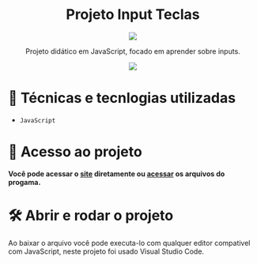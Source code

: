 <h1 align="center"> Projeto Input Teclas  </h1>
<p align="center">
<img loading="lazy" src="http://img.shields.io/static/v1?label=STATUS&message=FINALIZADO&color=GREEN&style=for-the-badge"/>
</p>
<p align="center">
Projeto didático em JavaScript, focado em aprender sobre inputs.
<p align="center">
<img loading="lazy" src = "https://i.giphy.com/media/v1.Y2lkPTc5MGI3NjExZ2k3ZDE0anAyaHE0andqdG1iN3Z3dHQ0YWRmMHZpMzNpem9tMWlxNSZlcD12MV9pbnRlcm5hbF9naWZfYnlfaWQmY3Q9Zw/TeqaYFh2jjVc4aNfX0/giphy.gif"/>

  # :hammer: Técnicas e tecnlogias utilizadas

- `JavaScript` 

# 📁 Acesso ao projeto

**Você pode acessar o [site](https://z3r1nh0.github.io/TestInputs/) diretamente ou [acessar](https://github.com/Z3R1NH0/TestInputs.git) os arquivos do progama.**

# 🛠️ Abrir e rodar o projeto

Ao baixar o arquivo você pode executa-lo com qualquer editor compativel com JavaScript, neste projeto foi usado Visual Studio Code.
